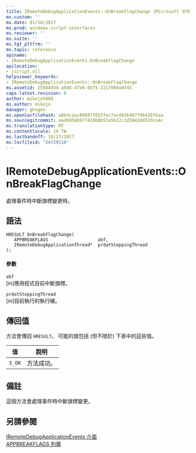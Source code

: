 ```yaml
---
title: IRemoteDebugApplicationEvents::OnBreakFlagChange |Microsoft 文件
ms.custom: ''
ms.date: 01/18/2017
ms.prod: windows-script-interfaces
ms.reviewer: ''
ms.suite: ''
ms.tgt_pltfrm: ''
ms.topic: reference
apiname:
- IRemoteDebugApplicationEvents.OnBreakFlagChange
apilocation:
- jscript.dll
helpviewer_keywords:
- IRemoteDebugApplicationEvents::OnBreakFlagChange
ms.assetid: 25684454-a0d8-47e0-85f5-2217069a9f45
caps.latest.revision: 8
author: mikejo5000
ms.author: mikejo
manager: ghogen
ms.openlocfilehash: a8b4caac89897f015fec7ac483b967f9b42676aa
ms.sourcegitcommit: aadb9588877418b8b55a5612c1d3842d4520ca4c
ms.translationtype: MT
ms.contentlocale: zh-TW
ms.lasthandoff: 10/27/2017
ms.locfileid: "24729118"
---
```

# <a name="iremotedebugapplicationeventsonbreakflagchange"></a>IRemoteDebugApplicationEvents::OnBreakFlagChange
處理事件時中斷旗標變更時。  
  
## <a name="syntax"></a>語法  
  
```  
HRESULT OnBreakFlagChange(  
   APPBREAKFLAGS                   abf,  
   IRemoteDebugApplicationThread*  prdatSteppingThread  
);  
```  
  
#### <a name="parameters"></a>參數  
 `abf`  
 [in]應用程式目前中斷旗標。  
  
 `prdatSteppingThread`  
 [in]目前執行的執行緒。  
  
## <a name="return-value"></a>傳回值  
 方法會傳回 `HRESULT`。 可能的值包括 (但不限於) 下表中的這些值。  
  
|值|說明|  
|-----------|-----------------|  
|`S_OK`|方法成功。|  
  
## <a name="remarks"></a>備註  
 這個方法會處理事件時中斷旗標變更。  
  
## <a name="see-also"></a>另請參閱  
 [IRemoteDebugApplicationEvents 介面](../../winscript/reference/iremotedebugapplicationevents-interface.md)   
 [APPBREAKFLAGS 列舉](../../winscript/reference/appbreakflags-enumeration.md)